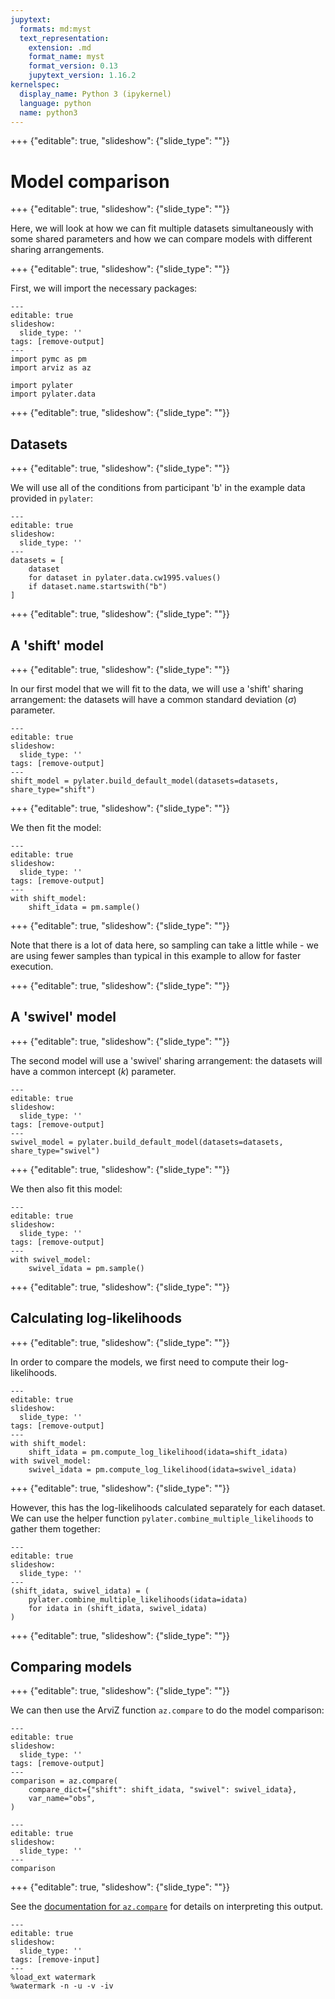 ```yaml
---
jupytext:
  formats: md:myst
  text_representation:
    extension: .md
    format_name: myst
    format_version: 0.13
    jupytext_version: 1.16.2
kernelspec:
  display_name: Python 3 (ipykernel)
  language: python
  name: python3
---
```


+++ {"editable": true, "slideshow": {"slide_type": ""}}

# Model comparison

+++ {"editable": true, "slideshow": {"slide_type": ""}}

Here, we will look at how we can fit multiple datasets simultaneously with some shared parameters and how we can compare models with different sharing arrangements.

+++ {"editable": true, "slideshow": {"slide_type": ""}}

First, we will import the necessary packages:

```{code-cell} ipython3
---
editable: true
slideshow:
  slide_type: ''
tags: [remove-output]
---
import pymc as pm
import arviz as az

import pylater
import pylater.data
```

+++ {"editable": true, "slideshow": {"slide_type": ""}}

## Datasets

+++ {"editable": true, "slideshow": {"slide_type": ""}}

We will use all of the conditions from participant 'b' in the example data provided in `pylater`:

```{code-cell} ipython3
---
editable: true
slideshow:
  slide_type: ''
---
datasets = [
    dataset
    for dataset in pylater.data.cw1995.values()
    if dataset.name.startswith("b")
]
```

+++ {"editable": true, "slideshow": {"slide_type": ""}}

## A 'shift' model

+++ {"editable": true, "slideshow": {"slide_type": ""}}

In our first model that we will fit to the data, we will use a 'shift' sharing arrangement: the datasets will have a common standard deviation ($\sigma$) parameter.

```{code-cell} ipython3
---
editable: true
slideshow:
  slide_type: ''
tags: [remove-output]
---
shift_model = pylater.build_default_model(datasets=datasets, share_type="shift")
```

+++ {"editable": true, "slideshow": {"slide_type": ""}}

We then fit the model:

```{code-cell} ipython3
---
editable: true
slideshow:
  slide_type: ''
tags: [remove-output]
---
with shift_model:
    shift_idata = pm.sample()
```

+++ {"editable": true, "slideshow": {"slide_type": ""}}

Note that there is a lot of data here, so sampling can take a little while - we are using fewer samples than typical in this example to allow for faster execution.

+++ {"editable": true, "slideshow": {"slide_type": ""}}

## A 'swivel' model

+++ {"editable": true, "slideshow": {"slide_type": ""}}

The second model will use a 'swivel' sharing arrangement: the datasets will have a common intercept ($k$) parameter.

```{code-cell} ipython3
---
editable: true
slideshow:
  slide_type: ''
tags: [remove-output]
---
swivel_model = pylater.build_default_model(datasets=datasets, share_type="swivel")
```

+++ {"editable": true, "slideshow": {"slide_type": ""}}

We then also fit this model:

```{code-cell} ipython3
---
editable: true
slideshow:
  slide_type: ''
tags: [remove-output]
---
with swivel_model:
    swivel_idata = pm.sample()
```

+++ {"editable": true, "slideshow": {"slide_type": ""}}

## Calculating log-likelihoods

+++ {"editable": true, "slideshow": {"slide_type": ""}}

In order to compare the models, we first need to compute their log-likelihoods.

```{code-cell} ipython3
---
editable: true
slideshow:
  slide_type: ''
tags: [remove-output]
---
with shift_model:
    shift_idata = pm.compute_log_likelihood(idata=shift_idata)
with swivel_model:
    swivel_idata = pm.compute_log_likelihood(idata=swivel_idata)
```

+++ {"editable": true, "slideshow": {"slide_type": ""}}

However, this has the log-likelihoods calculated separately for each dataset.
We can use the helper function `pylater.combine_multiple_likelihoods` to gather them together:

```{code-cell} ipython3
---
editable: true
slideshow:
  slide_type: ''
---
(shift_idata, swivel_idata) = (
    pylater.combine_multiple_likelihoods(idata=idata)
    for idata in (shift_idata, swivel_idata)
)
```

+++ {"editable": true, "slideshow": {"slide_type": ""}}

## Comparing models

+++ {"editable": true, "slideshow": {"slide_type": ""}}

We can then use the ArviZ function `az.compare` to do the model comparison:

```{code-cell} ipython3
---
editable: true
slideshow:
  slide_type: ''
tags: [remove-output]
---
comparison = az.compare(
    compare_dict={"shift": shift_idata, "swivel": swivel_idata},
    var_name="obs",
)
```

```{code-cell} ipython3
---
editable: true
slideshow:
  slide_type: ''
---
comparison
```

+++ {"editable": true, "slideshow": {"slide_type": ""}}

See the [documentation for `az.compare`](https://python.arviz.org/en/stable/api/generated/arviz.compare.html) for details on interpreting this output.

```{code-cell} ipython3
---
editable: true
slideshow:
  slide_type: ''
tags: [remove-input]
---
%load_ext watermark
%watermark -n -u -v -iv
```
